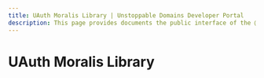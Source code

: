 ```yaml
---
title: UAuth Moralis Library | Unstoppable Domains Developer Portal
description: This page provides documents the public interface of the @uauth/moralis middleware library.
---
```


# UAuth Moralis Library

